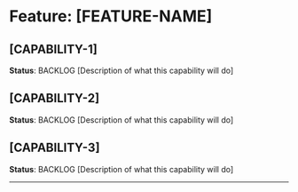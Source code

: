 # Feature: [FEATURE-NAME]

## [CAPABILITY-1]
**Status**: BACKLOG
[Description of what this capability will do]

## [CAPABILITY-2]
**Status**: BACKLOG
[Description of what this capability will do]

## [CAPABILITY-3]
**Status**: BACKLOG
[Description of what this capability will do]

---

<!--
Status Guide:
- BACKLOG: Planned but not started
- NEXT: Queued for this sprint
- WORKING: Being worked on now
- REVIEW: Built, awaiting approval
- LIVE: In production or approved for deployment

Tips:
- Each capability should be a specific, testable function
- Keep descriptions brief but clear
- Update status as capabilities progress
-->